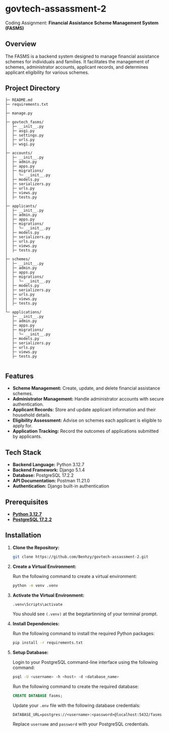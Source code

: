 # govtech-assassment-2
Coding Assignment: **Financial Assistance Scheme Management System (FASMS)**

## Overview

The FASMS is a backend system designed to manage financial assistance schemes for individuals and families. It facilitates the management of schemes, administrator accounts, applicant records, and determines applicant eligibility for various schemes.

## Project Directory

```
├─ README.md
├─ requirements.txt
│
├─ manage.py
│
├─ govtech_fasms/
│  ├─ __init__.py
│  ├─ asgi.py
│  ├─ settings.py
│  ├─ urls.py
│  ├─ wsgi.py
│
├─ accounts/
│  ├─ __init__.py
│  ├─ admin.py
│  ├─ apps.py
│  ├─ migrations/
│  │  └─ __init__.py
│  ├─ models.py
│  ├─ serializers.py
│  ├─ urls.py
│  ├─ views.py
│  ├─ tests.py
│
├─ applicants/
│  ├─ __init__.py
│  ├─ admin.py
│  ├─ apps.py
│  ├─ migrations/
│  │  └─ __init__.py
│  ├─ models.py
│  ├─ serializers.py
│  ├─ urls.py
│  ├─ views.py
│  ├─ tests.py
│
├─ schemes/
│  ├─ __init__.py
│  ├─ admin.py
│  ├─ apps.py
│  ├─ migrations/
│  │  └─ __init__.py
│  ├─ models.py
│  ├─ serializers.py
│  ├─ urls.py
│  ├─ views.py
│  ├─ tests.py
│
└─ applications/
   ├─ __init__.py
   ├─ admin.py
   ├─ apps.py
   ├─ migrations/
   │  └─ __init__.py
   ├─ models.py
   ├─ serializers.py
   ├─ urls.py
   ├─ views.py
   ├─ tests.py


```


## Features

- **Scheme Management:** Create, update, and delete financial assistance schemes.
- **Administrator Management:** Handle administrator accounts with secure authentication.
- **Applicant Records:** Store and update applicant information and their household details.
- **Eligibility Assessment:** Advise on schemes each applicant is eligible to apply for.
- **Application Tracking:** Record the outcomes of applications submitted by applicants.

## Tech Stack

- **Backend Language:** Python 3.12.7
- **Backend Framework:** Django 5.1.4
- **Database:** PostgreSQL 17.2.2
- **API Documentation:** Postman 11.21.0
- **Authentication:** Django built-in authentication

## Prerequisites

- [**Python 3.12.7**](https://www.python.org/ftp/python/3.12.7/python-3.12.7-amd64.exe "Download Python 3.12.7")
- [**PostgreSQL 17.2.2**](https://sbp.enterprisedb.com/getfile.jsp?fileid=1259295 "Download PostgreSQL 17.2.2")

## Installation

1. **Clone the Repository:**

   ```bash
   git clone https://github.com/Benhzy/govtech-assassment-2.git
   ```

2. **Create a Virtual Environment:**

   Run the following command to create a virtual environment:

   ```bash
   python -m venv .venv
   ```

3. **Activate the Virtual Environment:**

   ```bash
   .venv\Scripts\activate
   ```

   You should see `(.venv)` at the begstartinning of your terminal prompt.

4. **Install Dependencies:**

   Run the following command to install the required Python packages:

   ```bash
   pip install -r requirements.txt
   ```

4. **Setup Database:**

   Login to your PostgreSQL command-line interface using the following command:
   ```bash
   psql -U <username> -h <host> -d <database_name>
   ```

   Run the following command to create the required database:

   ```sql
   CREATE DATABASE fasms;
   ```
   Update your `.env` file with the following database credentials:

   ```env
   DATABASE_URL=postgres://<username>:<password>@localhost:5432/fasms
   ```
   Replace `username` and `password` with your PostgreSQL credentials.

